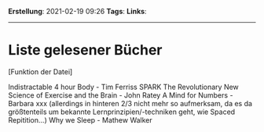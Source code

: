 **Erstellung**: 2021-02-19  09:26
**Tags**:
**Links**:

---
# Liste gelesener Bücher
[Funktion der Datei]

Indistractable
4 hour Body - Tim Ferriss
SPARK The Revolutionary New Science of Exercise and the Brain - John Ratey
A Mind for Numbers - Barbara xxx (allerdings in hinteren 2/3 nicht mehr so aufmerksam, da es da größtenteils um bekannte Lernprinzipien/-techniken geht, wie Spaced Repitition...)
Why we Sleep - Mathew Walker

